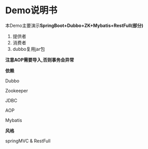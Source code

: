 



# Demo说明书

本Demo主要演示**SpringBoot+Dubbo+ZK+Mybatis+RestFull(部分)**

1. 提供者
2. 消费者
3. dubbo复用jar包



**注意AOP需要导入,否则事务会异常**



**依赖**

Dubbo

Zookeeper

JDBC

AOP

Mybatis



**风格**

springMVC & RestFull



